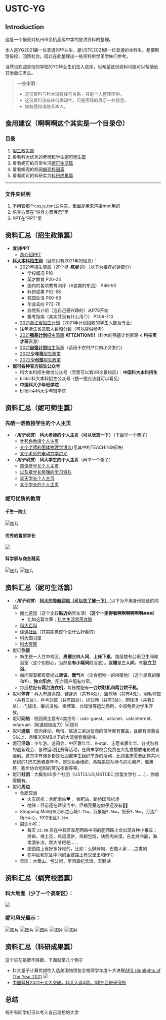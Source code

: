 # USTC-YG

## Introduction

这是一个蜗壳对杭州市余杭高级中学的宣讲资料的整理。

本人是YG2021届一位普通的毕业生，是USTC2021级一位普通的本科生。想要回馈母校，回馈社会。因此在此整理出一些资料供学弟学妹们参考。

当然也欢迎其他的学校的YG毕业生们加入进来，也希望这份资料可能可以帮助到其他浙江考生。

> 一些**申明**：
> - 这份资料与科大没有任何关系，只是个人整理所得。
> - 这份资料没有任何煽动性，只是客观的展示一些信息。
> - 如有侵权请联系本人。

## 食用建议（啊啊啊这个其实是一个目录😙）

### 目录

1. [招生政策篇](#zhaosheng-id)
2. 看看科大优秀的老师和学生[妮可师生篇](#shisheng-id)
3. 看看妮可的日常生活[妮可生活篇](#shenghuo-id)
4. 看看蜗壳的校园[蜗壳校园篇](#campus-id)
5. 看看妮可的科研实力[科研成果篇](#tech-id)

---

### 文件夹说明

1. 不用管那个css,js,font文件夹，里面是用来渲染html用的
2. 培养方案在"培养方案展示"里
3. PPT在"PPT"里

## <span id="zhaosheng-id">资料汇总（招生政策篇）</span>

- **宣讲PPT**
  - [总介绍PPT](https://ck-killer.github.io/USTC-YG)
- **[科大本科招生网](https://zsb.ustc.edu.cn/)**（目前只有2021年的信息）：
  - 2021年[招生简章](https://book.yunzhan365.com/fmxea/tylq/mobile/index.html)（这个挺 ***有用*** 的）（以下为推荐必读部分）
    - 学校概况 P16
    - 英才教育 P20-24
    - 国内的各项教育测评（A这类的东西） P46-50
    - 科研成果 P52-58
    - 校园生活 P60-66
    - 毕业去向 P72-76
    - 各院系介绍（选自己感兴趣的）从P78开始
    - 报考指南（其实并没有什么用😶） P206-210
  - [2021浙江省招生计划](https://zsb.ustc.edu.cn/2017/0405/c12993a181519/page.htm)（2021年计划招收的学生人数及专业）
  - [往年浙江省录取人数和分数](https://zsb.ustc.edu.cn/2017/0405/c12994a181545/page.htm)（可以提供参考）
  - [2021**强基计划**招生简章](https://zsb.ustc.edu.cn/2021/0406/c12992a479109/page.htm) **ATTENTION!!!**（科大的强基计划资源 **<** **科技英才班**资源）
  - [2021**自强计划**招生简章](https://zsb.ustc.edu.cn/2021/0409/c12992a480030/page.htm)（适用于农村户口的小旁友们）
  - [2022**少年班**招生政策](https://zsb.ustc.edu.cn/2021/0917/c12992a523037/page.htm)
  - [2022**少创班**招生政策](https://zsb.ustc.edu.cn/2021/0917/c12992a523035/page.htm)
- **妮可各种官方招生公众号**
  - 科大本科招生微信公众号（里面可以看VR全景校园）：**中国科大本科招生**
  - bilibili科大本科招生公众号（搜一搜应该就可以看见）
  - **中国科大少年班学院**
  - bilibili中科大少年班学院
## <span id="shisheng-id">资料汇总（妮可师生篇）</span>
### 先晒一晒教授学生的个人主页
- （***用于欣赏***） **科大老师的个人主页（可以欣赏一下）**（下面举一个栗子）
  - [叶邦角教授个人主页](http://staff.ustc.edu.cn/~bjye)
  - [某个老师的固体物理学讲义](http://staff.ustc.edu.cn/~zhaojin)(见其中的TEACHING板块)
  - [某个老师的电动力学讲义](http://staff.ustc.edu.cn/~honglee)
- （***用于欣赏***） **科大学生的个人主页**（再举一个栗子）
  - [章俊彦学长个人主页](http://home.ustc.edu.cn/~yx3x/)
  - [以及章学长整理的学习资料](http://home.ustc.edu.cn/~yx3x/USTCdata.html)
  - [吴天学长个人主页](http://home.ustc.edu.cn/~wt1997/)
  - [某个学长的个人主页](http://home.ustc.edu.cn/~tageniu/)
### 妮可优质的教育
#### 千生一院士
![图片](https://user-images.githubusercontent.com/87269945/150069098-d6c2db35-e7a7-4df1-966a-eb147487d521.png)
#### 优秀的曹原学长
![](https://pic2.zhimg.com/v2-c242a42df3d20757ecff07fde5659731_r.jpg)
#### 科学家与商业精英
![图片](https://user-images.githubusercontent.com/87269945/150069214-46c6b00b-87e5-4068-8885-e8d29a4cf41e.png)
![图片](https://user-images.githubusercontent.com/87269945/150069241-73f2fea3-d971-4c09-a6b8-502c1e6c7df8.png)

## <span id="shenghuo-id">资料汇总（妮可生活篇）</span>
- （***用于欣赏***） [**科大的导航网站（可以先了解一下）**](https://ustc.life)（以下为不用身份验证的网站）
  - [南七茶馆](https://ustcforum.com/)（这个比较**贴近**蜗壳生活）**（这个一定得看啊啊啊啊啊啊🔥🔥🔥）**
    - 比如这篇文章：[科大生活常用攻略](https://ustcforum.com/d/405)
  - [科大百科](https://baike.ustc.edu.cn/)
  - [~~评课社区~~](https://icourse.club/)（其实感觉这个没什么好看的）
  - [科大图书馆](http://lib.ustc.edu.cn/)
  - [科大官网](https://www.ustc.edu.cn/)
- 妮可**住宿**
  - 新生统一入住中校区。**男寝**是**四人间**，**上床下桌**，每层楼有公用卫生间和浴室（这个别担心，当然是**有小隔间**的浴室）。**女寝**是**三人间**，有**独立卫浴**。
  - 每间寝室都有壁挂式**空调**、**暖气**片（全合肥唯一的供暖地）（这个是真的暖和💗）、**独立阳台**，阳台窗户配有纱窗。
  - 每层楼配有**两台洗衣机**，每栋楼配有**一台烘鞋机和两台烘干机**。
- 妮可**体育**：科大有游泳馆、健身房（共有4处）、篮球场（共有4处）、羽毛球馆（共有三处）、乒乓球馆（共有四处）、排球场（共有3处）、网球场（共有2处）、门球场、攀岩设施、棋牌室、台球馆等运动场所，全部免费对学生开放。
- 妮可**网络**：校园网主要有4类信号：ustc-guest、ustcnet、ustcinternet、eduroam（网速超级给力）![图片](https://user-images.githubusercontent.com/87269945/150067184-bfc0d026-d990-4a50-b492-de12ad56c659.png)
- 妮可**通信**：校内移动、电信、联通三家运营商的信号都有覆盖，且都有流量百G以上、月租30RMB以下的大流量套餐提供。
- 妮可**活动**：少年游、游园会、中区嘉年华、K-star、志愿者嘉年华、各式各样的迎新晚会、各种运动比赛等活动，在周末学校会免费在大礼堂播放电影或者话剧。这其中有诸多都是社团或学生组织举办的活动，比如各志愿者团体共同组织的125志愿者嘉年华，足球协会组织、各院系球队参与的巾帼杯、雏鹰杯，跑步协会组织的荧光夜跑等等。
- 妮可**社团**：大概有80多个社团（USTCLUG,USTCEC,惊蛰文学社……），你值得拥有。
- 妮可**周边**
  - 合肥交通
    - 火车灰机：合肥南站♥️ ，合肥站，新桥国际机场
    - 地铁：目前还在建设当中，但蜗壳旁边似乎还没有😮‍💨
  - Shopping Mall`淦饭之地`:之心城`1.7km`，万象城`5.3km`，银泰`3.9km`，万达广场`市中心`，1912街区`3.9km`
  - 周边小吃：
    - 每天 `22:00` 后在中校区和肥西路中间的肥西路上会出现各种小推车：烤串，烤土豆，鸡蛋灌饼，鸡翅包饭，陕西肉夹馍，东北烤冷面，海南清补凉，犁大爷粑粑……
    - 肥西路上有好多好吃的，比如：么肆烤肉，巴蜀人家……之类的
    - 在中区和东区中间的金寨路上有汉堡王和KFC
  - 景区：大蜀山，包公祠，李鸿章纪念馆，天鹅湖
## <span id="campus-id">资料汇总（蜗壳校园篇）</span>
### 科大地图（少了一个高新区）：
![](https://www.ustc.edu.cn/__local/7/CA/83/51C921501F45CC7F22C3E32B9C3_85DD6C3B_196F20.jpg?e=.jpg)
### 妮可风光展示：
![图片](https://user-images.githubusercontent.com/87269945/150067993-fef6ddcf-0f82-431c-ae17-5e0667383724.png)
![图片](https://user-images.githubusercontent.com/87269945/150067999-511f045f-6182-4ab3-9c36-dc5a96921b2b.png)
![图片](https://user-images.githubusercontent.com/87269945/150068056-ef2c8eab-6aad-4285-bc5b-f84f4167b710.png)
![图片](https://user-images.githubusercontent.com/87269945/150068203-fd580f3a-d130-4b1d-b877-18452415d54c.png)
![图片](https://user-images.githubusercontent.com/87269945/150068298-cfbbd6b7-627e-4854-a62c-e59596036b5b.png)

## <span id="tech-id">资料汇总（科研成果篇）</span>
这个实在是数不胜数，下面就举几个例子
- 科大量子计算优越性入选美国物理协会物理学年度十大进展[APS Highlights of The Year 2021](https://physics.aps.org/articles/v14/179)
![](https://physics.aps.org/assets/d9750224-bc80-47b8-b7bc-c0c0b560a6e0/e179_1_medium.png)
- [中国科技2021十大大突破，科大入选3项，1项在合肥研究所](https://mp.weixin.qq.com/s/g_LWhNizCg_JtRAUM7VWTQ)
## 总结

祝所有同学们可以考入自己理想的大学
